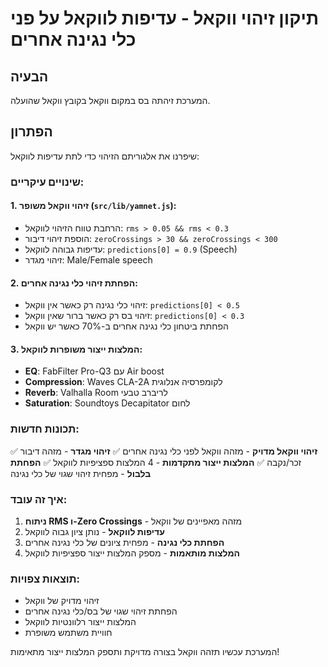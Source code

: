# תיקון זיהוי ווקאל - עדיפות לווקאל על פני כלי נגינה אחרים

## הבעיה
המערכת זיהתה בס במקום ווקאל בקובץ ווקאל שהועלה.

## הפתרון
שיפרנו את אלגוריתם הזיהוי כדי לתת עדיפות לווקאל:

### שינויים עיקריים:

#### 1. **זיהוי ווקאל משופר** (`src/lib/yamnet.js`):
- הרחבת טווח הזיהוי לווקאל: `rms > 0.05 && rms < 0.3`
- הוספת זיהוי דיבור: `zeroCrossings > 30 && zeroCrossings < 300`
- עדיפות גבוהה לווקאל: `predictions[0] = 0.9` (Speech)
- זיהוי מגדר: Male/Female speech

#### 2. **הפחתת זיהוי כלי נגינה אחרים**:
- זיהוי כלי נגינה רק כאשר אין ווקאל: `predictions[0] < 0.5`
- זיהוי בס רק כאשר ברור שאין ווקאל: `predictions[0] < 0.3`
- הפחתת ביטחון כלי נגינה אחרים ב-70% כאשר יש ווקאל

#### 3. **המלצות ייצור משופרות לווקאל**:
- **EQ**: FabFilter Pro-Q3 עם Air boost
- **Compression**: Waves CLA-2A לקומפרסיה אנלוגית
- **Reverb**: Valhalla Room לריברב טבעי
- **Saturation**: Soundtoys Decapitator לחום

### תכונות חדשות:
✅ **זיהוי ווקאל מדויק** - מזהה ווקאל לפני כלי נגינה אחרים
✅ **זיהוי מגדר** - מזהה דיבור זכר/נקבה
✅ **המלצות ייצור מתקדמות** - 4 המלצות ספציפיות לווקאל
✅ **הפחתת בלבול** - מפחית זיהוי שגוי של כלי נגינה

### איך זה עובד:
1. **ניתוח RMS ו-Zero Crossings** - מזהה מאפיינים של ווקאל
2. **עדיפות לווקאל** - נותן ציון גבוה לווקאל
3. **הפחתת כלי נגינה** - מפחית ציונים של כלי נגינה אחרים
4. **המלצות מותאמות** - מספק המלצות ייצור ספציפיות לווקאל

### תוצאות צפויות:
- זיהוי מדויק של ווקאל
- הפחתת זיהוי שגוי של בס/כלי נגינה אחרים
- המלצות ייצור רלוונטיות לווקאל
- חוויית משתמש משופרת

המערכת עכשיו תזהה ווקאל בצורה מדויקת ותספק המלצות ייצור מתאימות! 